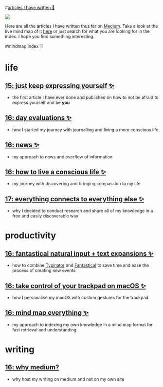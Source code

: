 #[articles I have written 📖](https://my.mindnode.com/mDqq5zQypHK7AMsViMjExttjzqETGUPNsad9TwxQ)

![](http://i.imgur.com/IQ2ePVp.png) 


Here are all the articles I have written thus far on [Medium](https://medium.com/@NikitaVoloboev). Take a look at the live mind map of it [here](https://my.mindnode.com/mDqq5zQypHK7AMsViMjExttjzqETGUPNsad9TwxQ) or just search for what you are looking for in the index. I hope you find something interesting.

#mindmap index 🗄️

# life


## [15: just keep expressing yourself ✨](https://medium.com/@NikitaVoloboev/just-keep-expressing-yourself-306870791ae4#.3ilcote4m)

- the first article I have ever done and published on how to not be afraid to express yourself and be **you**

## [16: day evaluations ✨](https://medium.com/@NikitaVoloboev/day-evaluations-5706f31c9c5e#.m4lw1eo32)

- how I started my journey with journalling and living a more conscious life

## [16: news ✨](https://medium.com/@NikitaVoloboev/news-d6bcaaf40121#.mtj9gqvyu)

- my approach to news and overflow of information

## [16: how to live a conscious life ✨](https://medium.com/@NikitaVoloboev/what-it-means-to-live-a-conscious-life-c96f6517077#.x3mzy1kcl)

- my journey with discovering and bringing compassion to my life

## [17: everything connects to everything else ✨](https://medium.com/@NikitaVoloboev/everything-connects-to-everything-else-c6a2d96a809d#.nn8gvwavn)

- why I decided to conduct research and share all of my knowledge in a free and easily discoverable way


# productivity


## [16: fantastical natural input + text expansions ✨](https://medium.com/@NikitaVoloboev/fantastical-natural-input-text-expansions-3ea8cf7ccac3#.pv5937ncr)

- how to combine [Typinator](http://www.ergonis.com/products/typinator/) and [Fantastical](https://flexibits.com/fantastical) to save time and ease the process of creating new events

## [16: take control of your trackpad on macOS ✨](https://medium.com/@NikitaVoloboev/take-control-of-your-touchpad-on-macos-45c581f542e0#.7n1ye6vze)

- how I personalise my macOS with custom gestures for the trackpad

## [16: mind map everything ✨](https://medium.com/@NikitaVoloboev/mind-map-everything-d27670f70739#.p7w44kr44)

- my approach to indexing my own knowledge in a mind map format for fast retrieval and understanding


# writing


## [16: why medium?](https://medium.com/@NikitaVoloboev/why-medium-ff9b13fefe61#.guictx69p)

- why host my writing on medium and not on my own site





